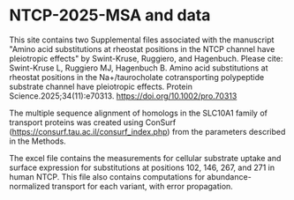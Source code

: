 # NTCP-2025-MSA and data
This site contains two Supplemental files associated with the manuscript "Amino acid substitutions at rheostat positions in the NTCP channel have pleiotropic effects" by Swint-Kruse, Ruggiero, and Hagenbuch.  Please cite:  Swint-Kruse L,
Ruggiero MJ, Hagenbuch B. Amino acid substitutions at rheostat positions in the Na+/taurocholate cotransporting polypeptide substrate channel have pleiotropic effects. Protein Science.2025;34(11):e70313. https://doi.org/10.1002/pro.70313

The multiple sequence alignment of homologs in the SLC10A1 family of transport proteins was created using ConSurf (https://consurf.tau.ac.il/consurf_index.php) from the parameters described in the Methods.

The excel file contains the measurements for cellular substrate uptake and surface expression for substitutions at positions 102, 146, 267, and 271 in human NTCP.  This file also contains computations for abundance-normalized transport for each variant, with error propagation.
